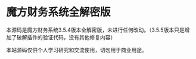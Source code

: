 # 魔方财务系统全解密版
本源码是魔方财务系统3.5.4版本全解密版，未进行任何改动。（3.5.5版本只是增加了破解插件的验证代码，没有其他修复内容）

本站源码仅供个人学习研究和交流使用，切勿用于商业用途。

